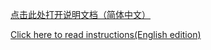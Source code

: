 <a href = "https://github.com/Dr-Omega9834/Asphalt9/blob/master/README_CH.md">点击此处打开说明文档（简体中文）</a>

<a href = "https://github.com/Dr-Omega9834/Asphalt9/blob/master/README_EN.md">Click here to read instructions(English edition)</a>